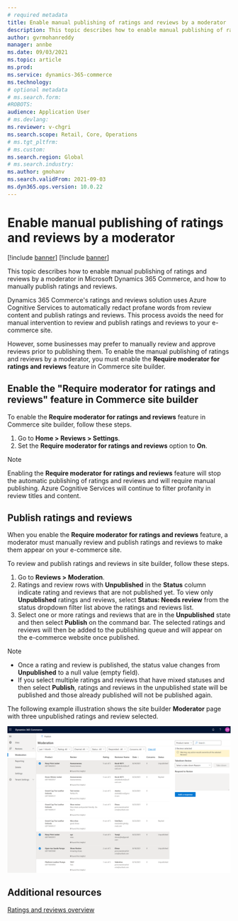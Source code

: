 ```yaml
---
# required metadata
title: Enable manual publishing of ratings and reviews by a moderator
description: This topic describes how to enable manual publishing of ratings and reviews by a moderator in Microsoft Dynamics 365 Commerce, and how to manually publish ratings and reviews.
author: gvrmohanreddy
manager: annbe
ms.date: 09/03/2021
ms.topic: article
ms.prod: 
ms.service: dynamics-365-commerce
ms.technology: 
# optional metadata
# ms.search.form:  
#ROBOTS: 
audience: Application User
# ms.devlang: 
ms.reviewer: v-chgri
ms.search.scope: Retail, Core, Operations
# ms.tgt_pltfrm: 
# ms.custom: 
ms.search.region: Global
# ms.search.industry: 
ms.author: gmohanv
ms.search.validFrom: 2021-09-03
ms.dyn365.ops.version: 10.0.22
---
```


# Enable manual publishing of ratings and reviews by a moderator

[!include [banner](includes/banner.md)]
[!include [banner](includes/preview-banner.md)]

This topic describes how to enable manual publishing of ratings and reviews by a moderator in Microsoft Dynamics 365 Commerce, and how to manually publish ratings and reviews.

Dynamics 365 Commerce's ratings and reviews solution uses Azure Cognitive Services to automatically redact profane words from review content and publish ratings and reviews. This process avoids the need for manual intervention to review and publish ratings and reviews to your e-commerce site. 

However, some businesses may prefer to manually review and approve reviews prior to publishing them. To enable the manual publishing of ratings and reviews by a moderator, you must enable the **Require moderator for ratings and reviews** feature in Commerce site builder.

## Enable the "Require moderator for ratings and reviews" feature in Commerce site builder

To enable the **Require moderator for ratings and reviews** feature in Commerce site builder, follow these steps.

1. Go to **Home \> Reviews \> Settings**.
1. Set the **Require moderator for ratings and reviews** option to **On**.

> [!NOTE]
> Enabling the **Require moderator for ratings and reviews** feature will stop the automatic publishing of ratings and reviews and will require manual publishing. Azure Cognitive Services will continue to filter profanity in review titles and content.

<!--!["Require moderator for ratings and reviews" setting in site builder](media/Ratings-reviews-settings-human-moderation.png)-->

## Publish ratings and reviews

When you enable the **Require moderator for ratings and reviews** feature, a moderator must manually review and publish ratings and reviews to make them appear on your e-commerce site. 

To review and publish ratings and reviews in site builder, follow these steps.

1. Go to **Reviews \> Moderation**. 
1. Ratings and review rows with **Unpublished** in the **Status** column indicate rating and reviews that are not published yet. To view only **Unpublished** ratings and reviews, select **Status: Needs review** from the status dropdown filter list above the ratings and reviews list.
1. Select one or more ratings and reviews that are in the **Unpublished** state and then select **Publish** on the command bar. The selected ratings and reviews will then be added to the publishing queue and will appear on the e-commerce website once published.  

> [!NOTE]
> - Once a rating and review is published, the status value changes from **Unpublished** to a null value (empty field).  
> - If you select multiple ratings and reviews that have mixed statuses and then select **Publish**, ratings and reviews in the unpublished state will be published and those already published will not be published again.

The following example illustration shows the site builder **Moderator** page with three unpublished ratings and review selected.

![Commerce site builder Moderator page with three unpublished ratings and review selected](media/Ratings-reviews-publishing-reviews.png)


<!--![Dynamics 365 Commerce - Ratings and Review configuration 2](media/Ratings-reviews-published-reviews.png)-->
<!--![Status filter](media/Ratings-reviews-published-reviews-status-filter.png)-->

## Additional resources

[Ratings and reviews overview](ratings-reviews-overview.md)
